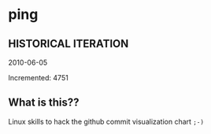 # ping

## HISTORICAL ITERATION
2010-06-05

Incremented: 4751

## What is this?? 
Linux skills to hack the github commit visualization chart `;-)`
